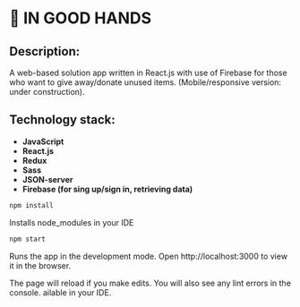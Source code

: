 # 🤲 IN GOOD HANDS



## Description: 
A web-based solution app written in React.js with use of Firebase for those who want to give away/donate unused items. (Mobile/responsive version: under construction). 

## Technology stack:

- **JavaScript**
- **React.js**
- **Redux**
- **Sass**
- **JSON-server**
- **Firebase (for sing up/sign in, retrieving data)**

```bash
npm install 
```

Installs node_modules in your IDE

```bash
npm start
```

Runs the app in the development mode.
Open http://localhost:3000 to view it in the browser.

The page will reload if you make edits.
You will also see any lint errors in the console.
ailable in your IDE.


